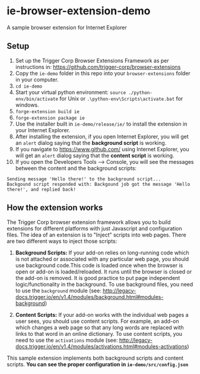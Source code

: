 # ie-browser-extension-demo
A sample browser extension for Internet Explorer

## Setup
1. Set up the Trigger Corp Browser Extensions Framework as per instructions in: https://github.com/trigger-corp/browser-extensions
2. Copy the `ie-demo` folder in this repo into your `browser-extensions` folder in your computer.
3. `cd ie-demo`
4. Start your virtual python environment: `source ./python-env/bin/activate` for Unix or `.\python-env\Scripts\activate.bat` for windows.
5. `forge-extension build ie`
6. `forge-extension package ie`
7. Use the installer built in `ie-demo/release/ie/` to install the extension in your Internet Explorer.
6. After installing the extension, if you open Internet Explorer, you will get an `alert` dialog saying that the **background script** is working.
7. If you navigate to https://www.github.com/ using Internet Explorer, you will get an `alert` dialog saying that the **content script** is working.
8. If you open the Developers Tools --> Console, you will see the messages between the content and the background scripts:
```
Sending message 'Hello there!' to the background script...
Backgound script responded with: Backgound job got the message 'Hello there!', and replied back!
```

## How the extension works
The Trigger Corp browser extension framework allows you to build extensions for different platforms with just Javascript and configuration files. The idea of an extension is to "Inject" scripts into web pages. There are two different ways to inject those scripts:

1. **Background Scripts:** If your add-on relies on long-running code which is not attached or associated with any particular web page, you should use background code.This code is loaded once when the browser is open or add-on is loaded/reloaded. It runs until the browser is closed or the add-on is removed. It is good practice to put page independent logic/functionality in the  background. To use background files, you need to use the `background` module (see: http://legacy-docs.trigger.io/en/v1.4/modules/background.html#modules-background)

2. **Content Scripts:** If your add-on works with the individual web pages a user sees, you should use content scripts. For example, an add-on which changes a web page so that any long words are replaced with links to that word in an online dictionary. To use content scripts, you need to use the `activations` module (see: http://legacy-docs.trigger.io/en/v1.4/modules/activations.html#modules-activations)

This sample extension implements both background scripts and content scripts. **You can see the proper configuration in `ie-demo/src/config.json`**
